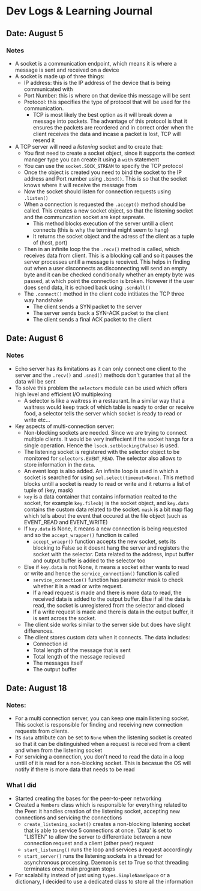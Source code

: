# Dev Logs & Learning Journal
## Date: August 5
### Notes
- A socket is a communication endpoint, which means it is where a message is sent and received on a device
- A socket is made up of three things:
    - IP address: this is the IP address of the device that is being communicated with
    - Port Number: this is where on that device this message will be sent
    - Protocol: this specifies the type of protocol that will be used for the communication. 
        - TCP is most likely the best option as it will break down a message into packets. The advantage of this protocol is that it ensures the packets are reordered and in correct order when the client receives the data and incase a packet is lost, TCP will resend it
- A TCP server will need a *listening* socket and to create that:
    - You first need to create a socket object, since it supports the context manager type you can create it using a `with` statement
    - You can use the `socket.SOCK_STREAM` to specify the TCP protocol
    - Once the object is created you need to bind the socket to the IP address and Port number using `.bind()`. This is so that the socket knows where it will receive the message from
    - Now the socket should listen for connection requests using `.listen()`
    - When a connection is requested the `.accept()` method should be called. This creates a new socket object, so that the listening socket and the communcation socket are kept sepreate. 
        - This method blocks execution of the server untill a client connects (this is why the terminal might seem to hang)
        - It returns the socket object and the adress of the client as a tuple of (host, port) 
    - Then in an infinite loop the the `.recv()` method is called, which receives data from client. This is a blocking call and so it pauses the server processes untill a message is received. This helps in finding out when a user disconnects as disconnecting will send an empty byte and it can be checked conditionally whether an empty byte was passed, at which point the connection is broken. However if the user does send data, it is echoed back using `.sendall()`
    - The `.connect()` method in the client code intitiates the TCP three way handshake
        - The client sends a SYN packet to the server
        - The server sends back a SYN-ACK packet to the client
        - The client sends a final ACK packet to the client
## Date: August 6
### Notes
- Echo server has its limitations as it can only connect one client to the server and the `.recv()` and `.sned()` methods don't gurantee that all the data will be sent
- To solve this problem the `selectors` module can be used which offers high level and efficient I/O multiplexing
    - A selector is like a waitress in a restaurant. In a similar way that a waitress would keep track of which table is ready to order or receive food, a selector tells the server which socket is ready to read or write etc...
- Key aspects of multi-connection server:
    - Non-blocking sockets are needed. Since we are trying to connect multiple clients. It would be very ineffecient if the socket hangs for a single operation. Hence the `lsock.setblocking(False)` is used.
    - The listening socket is registered with the selector object to be monitored for `selectors.EVENT_READ`. The selector also allows to store information in the `data`.
    - An event loop is also added. An infinite loop is used in which a socket is searched for using `sel.select(timeout=None)`. This method blocks untill a socket is ready to read or write and it returns a list of tuple of (key, mask)
    - `key` is a data container that contains information realted to the socket, for example `key.fileobj` is the socket object, and `key.data` contains the custom data related to the socket. `mask` is a bit map flag which tells about the event that occured at the file object (such as EVENT_READ and EVENT_WRITE) 
    - If `key.data` is None, it means a new connection is being requested and so the `accept_wrapper()` function is called
        - `accept_wraepr()` function accepts the new socket, sets its blocking to False so it doesnt hang the server and registers the socket with the selector. Data related to the address, input buffer and output buffer is added to the selector too
    - Else if `key.data` is not None, it means a socket either wants to read or write and hence the `service_connection()` function is called
        - `service_connection()` function has parameter mask to check whether it is a read or write request.
        - If a read request is made and there is more data to read, the received data is added to the output buffer. Else if all the data is read, the socket is unregistered from the selector and closed
        - If a write request is made and there is data in the output buffer, it is sent across the socket.
    - The client side works similar to the server side but does have slight differences.
    - The client stores custom data when it connects. The data includes:
        - Connection id
        - Total length of the message that is sent
        - Total length of the message recieved
        - The messages itself
        - The output buffer

## Date: August 18
### Notes:
- For a multi connection server, you can keep one main listening socket. This socket is responsible for finding and receiving new connection requests from clients.
- Its `data` attribute can be set to `None` when the listening socket is created so that it can be distinguished when a request is received from a client and when from the listening socket
- For servicing a connection, you don't need to read the data in a loop untill of it is read for a non-blocking socket. This is becasue the OS will notify if there is more data that needs to be read
### What I did
- Started creating the bases for the peer-to-peer networking
- Created a `Members` class which is responsible for everything related to the Peer: it handles creation of the listening socket, accepting new connections and servicing the connections
    - `create_listening_socket()` creates a non-blocking listening socket that is able to service 5 connections at once. 'Data' is set to "LISTEN" to allow the server to differentiate between a new connection request and a client (other peer) request
    - `start_listening()` runs the loop and services a request accordingly
    - `start_server()` runs the listening sockets in a thread for asynchronous processing. Daemon is set to True so that threading terminates once main program stops
- For scalability instead of just using `types.SimpleNameSpace` or a dictionary, I decided to use a dedicated class to store all the information